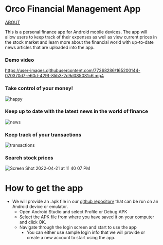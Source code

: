 # Orco Financial Management App
[ABOUT](https://sccapstone.github.io/Orco/about)


This is a personal finance app for Android mobile devices. The app will allow users to keep track of their expenses as well as view current prices in the stock market and learn more about the financial world with up-to-date news articles that are uploaded into the app.

### Demo video
https://user-images.githubusercontent.com/77368286/165200144-070370d7-e60d-429f-85b3-2c9d085081c6.mp4



### Take control of your money!
![happy](https://user-images.githubusercontent.com/58493059/164344689-b2cd1afc-6e6f-4409-b4bf-7dcefadbd3bc.png)

### Keep up to date with the latest news in the world of finance
![news](https://user-images.githubusercontent.com/77368286/164345665-fff15de5-0908-4a47-9681-c5e67bfefcba.png)

### Keep track of your transactions
![transactions](https://user-images.githubusercontent.com/77368286/164347692-7c8e94af-13e6-41a2-bd48-c8c188ba9609.png)

### Search stock prices
![Screen Shot 2022-04-21 at 11 40 07 PM](https://user-images.githubusercontent.com/37082925/164591744-68d5ceb4-6ccd-4385-ad7f-a6470a35b801.png)







# How to get the app

- We will provide an .apk file in our [github repository](https://github.com/SCCapstone/Orco/) that can be run on an Android device or emulator. 
    - Open Android Studio and select Profile or Debug APK
    - Select the APK file from where you have saved it on your computer and click OK.
    - Navigate through the login screen and start to use the app
        - You can either use sample login info that we will provide or create a new account to start using the app.

